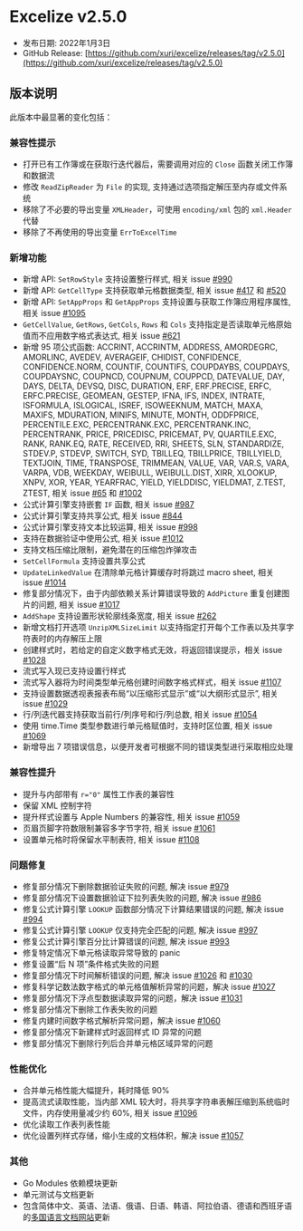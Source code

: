# Excelize v2.5.0

* 发布日期: 2022年1月3日
* GitHub Release: [https://github.com/xuri/excelize/releases/tag/v2.5.0](https://github.com/xuri/excelize/releases/tag/v2.5.0)

## 版本说明

此版本中最显著的变化包括：

### 兼容性提示

* 打开已有工作簿或在获取行迭代器后，需要调用对应的 `Close` 函数关闭工作簿和数据流
* 修改 `ReadZipReader` 为 `File` 的实现, 支持通过选项指定解压至内存或文件系统
* 移除了不必要的导出变量 `XMLHeader`，可使用 `encoding/xml` 包的 `xml.Header` 代替
* 移除了不再使用的导出变量 `ErrToExcelTime`

### 新增功能

* 新增 API: `SetRowStyle` 支持设置整行样式, 相关 issue [#990](https://github.com/xuri/excelize/issues/990)
* 新增 API: `GetCellType` 支持获取单元格数据类型, 相关 issue [#417](https://github.com/xuri/excelize/issues/417) 和 [#520](https://github.com/xuri/excelize/issues/520)
* 新增 API: `SetAppProps` 和 `GetAppProps` 支持设置与获取工作簿应用程序属性, 相关 issue [#1095](https://github.com/xuri/excelize/issues/1095)
* `GetCellValue`, `GetRows`, `GetCols`, `Rows` 和 `Cols` 支持指定是否读取单元格原始值而不应用数字格式表达式, 相关 issue [#621](https://github.com/xuri/excelize/issues/621)
* 新增 95 项公式函数: ACCRINT, ACCRINTM, ADDRESS, AMORDEGRC, AMORLINC, AVEDEV, AVERAGEIF, CHIDIST, CONFIDENCE, CONFIDENCE.NORM, COUNTIF, COUNTIFS, COUPDAYBS, COUPDAYS, COUPDAYSNC, COUPNCD, COUPNUM, COUPPCD, DATEVALUE, DAY, DAYS, DELTA, DEVSQ, DISC, DURATION, ERF, ERF.PRECISE, ERFC, ERFC.PRECISE, GEOMEAN, GESTEP, IFNA, IFS, INDEX, INTRATE, ISFORMULA, ISLOGICAL, ISREF, ISOWEEKNUM, MATCH, MAXA, MAXIFS, MDURATION, MINIFS, MINUTE, MONTH, ODDFPRICE, PERCENTILE.EXC, PERCENTRANK.EXC, PERCENTRANK.INC, PERCENTRANK, PRICE, PRICEDISC, PRICEMAT, PV, QUARTILE.EXC, RANK, RANK.EQ, RATE, RECEIVED, RRI, SHEETS, SLN, STANDARDIZE, STDEV.P, STDEVP, SWITCH, SYD, TBILLEQ, TBILLPRICE, TBILLYIELD, TEXTJOIN, TIME, TRANSPOSE, TRIMMEAN, VALUE, VAR, VAR.S, VARA, VARPA, VDB, WEEKDAY, WEIBULL, WEIBULL.DIST, XIRR, XLOOKUP, XNPV, XOR, YEAR, YEARFRAC, YIELD, YIELDDISC, YIELDMAT, Z.TEST, ZTEST, 相关 issue [#65](https://github.com/xuri/excelize/issues/65) 和 [#1002](https://github.com/xuri/excelize/issues/1002)
* 公式计算引擎支持嵌套 `IF` 函数, 相关 issue [#987](https://github.com/xuri/excelize/issues/987)
* 公式计算引擎支持共享公式, 相关 issue [#844](https://github.com/xuri/excelize/issues/844)
* 公式计算引擎支持文本比较运算, 相关 issue [#998](https://github.com/xuri/excelize/issues/998)
* 支持在数据验证中使用公式, 相关 issue [#1012](https://github.com/xuri/excelize/issues/1012)
* 支持文档压缩比限制，避免潜在的压缩包炸弹攻击
* `SetCellFormula` 支持设置共享公式
* `UpdateLinkedValue` 在清除单元格计算缓存时将跳过 macro sheet, 相关 issue [#1014](https://github.com/xuri/excelize/issues/1014)
* 修复部分情况下，由于内部依赖关系计算错误导致的 `AddPicture` 重复创建图片的问题, 相关 issue [#1017](https://github.com/xuri/excelize/issues/1017)
* `AddShape` 支持设置形状轮廓线条宽度, 相关 issue [#262](https://github.com/xuri/excelize/issues/262)
* 新增文档打开选项 `UnzipXMLSizeLimit` 以支持指定打开每个工作表以及共享字符表时的内存解压上限
* 创建样式时，若给定的自定义数字格式无效，将返回错误提示，相关 issue [#1028](https://github.com/xuri/excelize/issues/1028)
* 流式写入现已支持设置行样式
* 流式写入器将为时间类型单元格创建时间数字格式样式，相关 issue [#1107](https://github.com/xuri/excelize/issues/1107)
* 支持设置数据透视表报表布局“以压缩形式显示”或“以大纲形式显示”, 相关 issue [#1029](https://github.com/xuri/excelize/issues/1029)
* 行/列迭代器支持获取当前行/列序号和行/列总数, 相关 issue [#1054](https://github.com/xuri/excelize/issues/1054)
* 使用 time.Time 类型参数进行单元格赋值时，支持时区位置, 相关 issue [#1069](https://github.com/xuri/excelize/issues/1069)
* 新增导出 7 项错误信息，以便开发者可根据不同的错误类型进行采取相应处理

### 兼容性提升

* 提升与内部带有 `r="0"` 属性工作表的兼容性
* 保留 XML 控制字符
* 提升样式设置与 Apple Numbers 的兼容性, 相关 issue [#1059](https://github.com/xuri/excelize/issues/1059)
* 页眉页脚字符数限制兼容多字节字符, 相关 issue [#1061](https://github.com/xuri/excelize/issues/1061)
* 设置单元格时将保留水平制表符, 相关 issue [#1108](https://github.com/xuri/excelize/issues/1108)

### 问题修复

* 修复部分情况下删除数据验证失败的问题, 解决 issue [#979](https://github.com/xuri/excelize/issues/979)
* 修复部分情况下设置数据验证下拉列表失败的问题, 解决 issue [#986](https://github.com/xuri/excelize/issues/986)
* 修复公式计算引擎 `LOOKUP` 函数部分情况下计算结果错误的问题, 解决 issue [#994](https://github.com/xuri/excelize/issues/994)
* 修复公式计算引擎 `LOOKUP` 仅支持完全匹配的问题, 解决 issue [#997](https://github.com/xuri/excelize/issues/997)
* 修复公式计算引擎百分比计算错误的问题, 解决 issue [#993](https://github.com/xuri/excelize/issues/993)
* 修复特定情况下单元格读取异常导致的 panic
* 修复设置“后 N 项”条件格式失败的问题
* 修复部分情况下时间解析错误的问题, 解决 issue [#1026](https://github.com/xuri/excelize/issues/1026) 和 [#1030](https://github.com/xuri/excelize/issues/1030)
* 修复科学记数法数字格式的单元格值解析异常的问题，解决 issue [#1027](https://github.com/xuri/excelize/issues/1027)
* 修复部分情况下浮点型数据读取异常的问题，解决 issue [#1031](https://github.com/xuri/excelize/issues/1031)
* 修复部分情况下删除工作表失败的问题
* 修复内建时间数字格式解析异常问题，解决 issue [#1060](https://github.com/xuri/excelize/issues/1060)
* 修复部分情况下新建样式时返回样式 ID 异常的问题
* 修复部分情况下删除行列后合并单元格区域异常的问题

### 性能优化

* 合并单元格性能大幅提升，耗时降低 90%
* 提高流式读取性能，当内部 XML 较大时，将共享字符串表解压缩到系统临时文件，内存使用量减少约 60%, 相关 issue [#1096](https://github.com/xuri/excelize/issues/1096)
* 优化读取工作表列表性能
* 优化设置列样式存储，缩小生成的文档体积，解决 issue [#1057](https://github.com/xuri/excelize/issues/1057)

### 其他

* Go Modules 依赖模块更新
* 单元测试与文档更新
* 包含简体中文、英语、法语、俄语、日语、韩语、阿拉伯语、德语和西班牙语的[多国语言文档网站](https://xuri.me/excelize)更新
